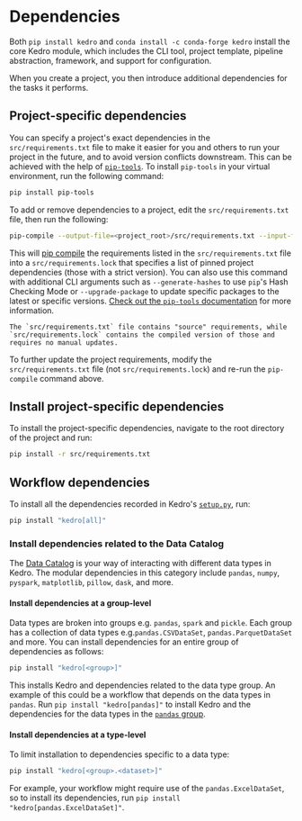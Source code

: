 # Dependencies

Both `pip install kedro` and `conda install -c conda-forge kedro` install the core Kedro module, which includes the CLI tool, project template, pipeline abstraction, framework, and support for configuration.

When you create a project, you then introduce additional dependencies for the tasks it performs.

## Project-specific dependencies
You can specify a project's exact dependencies in the `src/requirements.txt` file to make it easier for you and others to run your project in the future, 
and to avoid version conflicts downstream. This can be achieved with the help of [`pip-tools`](https://pypi.org/project/pip-tools/). 
To install `pip-tools` in your virtual environment, run the following command:
```bash
pip install pip-tools
```

To add or remove dependencies to a project, edit the `src/requirements.txt` file, then run the following:

```bash
pip-compile --output-file=<project_root>/src/requirements.txt --input-file=<project_root>/src/requirements.txt
```

This will [pip compile](https://github.com/jazzband/pip-tools#example-usage-for-pip-compile) the requirements listed in 
the `src/requirements.txt` file into a `src/requirements.lock` that specifies a list of pinned project dependencies 
(those with a strict version). You can also use this command with additional CLI arguments such as `--generate-hashes` 
to use `pip`'s Hash Checking Mode or `--upgrade-package` to update specific packages to the latest or specific versions. 
[Check out the `pip-tools` documentation](https://pypi.org/project/pip-tools/) for more information.

```{note}
The `src/requirements.txt` file contains "source" requirements, while `src/requirements.lock` contains the compiled version of those and requires no manual updates.
```

To further update the project requirements, modify the `src/requirements.txt` file (not `src/requirements.lock`) and re-run the `pip-compile` command above.


## Install project-specific dependencies

To install the project-specific dependencies, navigate to the root directory of the project and run:

```bash
pip install -r src/requirements.txt
```

## Workflow dependencies

To install all the dependencies recorded in Kedro's [`setup.py`](https://github.com/kedro-org/kedro/blob/develop/setup.py), run:

```bash
pip install "kedro[all]"
```

### Install dependencies related to the Data Catalog

The [Data Catalog](../data/data_catalog.md) is your way of interacting with different data types in Kedro. The modular dependencies in this category include `pandas`, `numpy`, `pyspark`, `matplotlib`, `pillow`, `dask`, and more.

#### Install dependencies at a group-level

Data types are broken into groups e.g. `pandas`, `spark` and `pickle`. Each group has a collection of data types e.g.`pandas.CSVDataSet`, `pandas.ParquetDataSet` and more. You can install dependencies for an entire group of dependencies as follows:

```bash
pip install "kedro[<group>]"
```

This installs Kedro and dependencies related to the data type group. An example of this could be a workflow that depends on the data types in `pandas`. Run `pip install "kedro[pandas]"` to install Kedro and the dependencies for the data types in the [`pandas` group](https://github.com/kedro-org/kedro/tree/develop/kedro/extras/datasets/pandas).

#### Install dependencies at a type-level

To limit installation to dependencies specific to a data type:

```bash
pip install "kedro[<group>.<dataset>]"
```

For example, your workflow might require use of the `pandas.ExcelDataSet`, so to install its dependencies, run `pip install "kedro[pandas.ExcelDataSet]"`.
